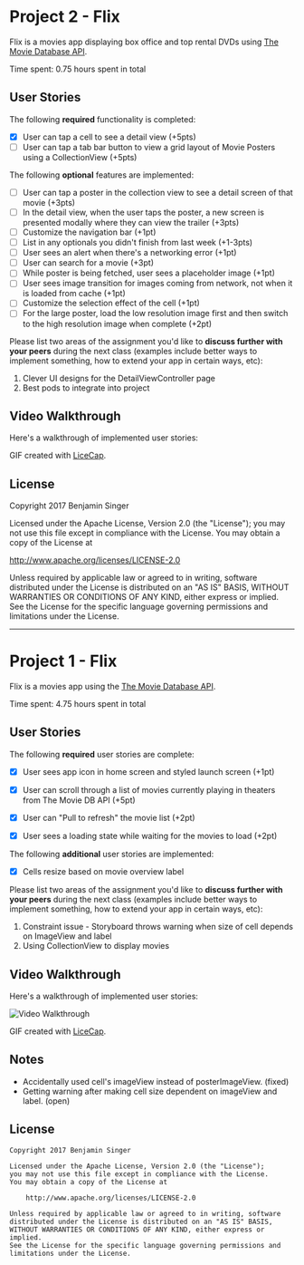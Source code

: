 # Project 2 - Flix

Flix is a movies app displaying box office and top rental DVDs using [The Movie Database API](https://developers.themoviedb.org/3).

Time spent: 0.75 hours spent in total

## User Stories

The following **required** functionality is completed:

- [X] User can tap a cell to see a detail view (+5pts)
- [ ] User can tap a tab bar button to view a grid layout of Movie Posters using a CollectionView (+5pts)

The following **optional** features are implemented:

- [ ] User can tap a poster in the collection view to see a detail screen of that movie (+3pts)
- [ ] In the detail view, when the user taps the poster, a new screen is presented modally where they can view the trailer (+3pts)
- [ ] Customize the navigation bar (+1pt)
- [ ] List in any optionals you didn't finish from last week (+1-3pts)
- [ ] User sees an alert when there's a networking error (+1pt)
- [ ] User can search for a movie (+3pt)
- [ ] While poster is being fetched, user sees a placeholder image (+1pt)
- [ ] User sees image transition for images coming from network, not when it is loaded from cache (+1pt)
- [ ] Customize the selection effect of the cell (+1pt)
- [ ] For the large poster, load the low resolution image first and then switch to the high resolution image when complete (+2pt)

Please list two areas of the assignment you'd like to **discuss further with your peers** during the next class (examples include better ways to implement something, how to extend your app in certain ways, etc):

1. Clever UI designs for the DetailViewController page
2. Best pods to integrate into project

## Video Walkthrough

Here's a walkthrough of implemented user stories:

GIF created with [LiceCap](http://www.cockos.com/licecap/).

## License

Copyright 2017 Benjamin Singer

Licensed under the Apache License, Version 2.0 (the "License");
you may not use this file except in compliance with the License.
You may obtain a copy of the License at

http://www.apache.org/licenses/LICENSE-2.0

Unless required by applicable law or agreed to in writing, software
distributed under the License is distributed on an "AS IS" BASIS,
WITHOUT WARRANTIES OR CONDITIONS OF ANY KIND, either express or implied.
See the License for the specific language governing permissions and
limitations under the License.

___

# Project 1 - Flix

Flix is a movies app using the [The Movie Database API](https://developers.themoviedb.org/3).

Time spent: 4.75 hours spent in total

## User Stories

The following **required** user stories are complete:

- [X] User sees app icon in home screen and styled launch screen (+1pt)
- [X] User can scroll through a list of movies currently playing in theaters from The Movie DB API (+5pt)
- [X] User can "Pull to refresh" the movie list (+2pt)
- [X] User sees a loading state while waiting for the movies to load (+2pt)


The following **additional** user stories are implemented:

- [X] Cells resize based on movie overview label

Please list two areas of the assignment you'd like to **discuss further with your peers** during the next class (examples include better ways to implement something, how to extend your app in certain ways, etc):

1. Constraint issue - Storyboard throws warning when size of cell depends on ImageView and label
2. Using CollectionView to display movies

## Video Walkthrough

Here's a walkthrough of implemented user stories:

<img src='https://i.imgur.com/PdPbVwo.gif' title='Video Walkthrough' width='' alt='Video Walkthrough' />

GIF created with [LiceCap](http://www.cockos.com/licecap/).

## Notes

* Accidentally used cell's imageView instead of posterImageView. (fixed)
* Getting warning after making cell size dependent on imageView and label. (open)

## License

    Copyright 2017 Benjamin Singer

    Licensed under the Apache License, Version 2.0 (the "License");
    you may not use this file except in compliance with the License.
    You may obtain a copy of the License at

        http://www.apache.org/licenses/LICENSE-2.0

    Unless required by applicable law or agreed to in writing, software
    distributed under the License is distributed on an "AS IS" BASIS,
    WITHOUT WARRANTIES OR CONDITIONS OF ANY KIND, either express or implied.
    See the License for the specific language governing permissions and
    limitations under the License.
